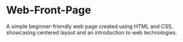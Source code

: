 # Web-Front-Page
A simple beginner-friendly web page created using HTML and CSS, showcasing centered layout and an introduction to web technologies.

